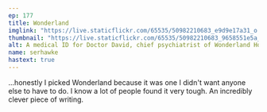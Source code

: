 ```yaml
---
ep: 177
title: Wonderland
imglink: "https://live.staticflickr.com/65535/50982210683_e9d9e17a31_o.jpg"
thumbnail: "https://live.staticflickr.com/65535/50982210683_9658551e5a_q.jpg"
alt: A medical ID for Doctor David, chief psychiatrist of Wonderland House. His ID photo is a man with spirals for eyes. The corner of the ID drips red.
name: serhawke
hastext: true
---
```

...honestly I picked Wonderland because it was one I didn't want anyone else to have to do. I know a lot of people found it very tough. An incredibly clever piece of writing.